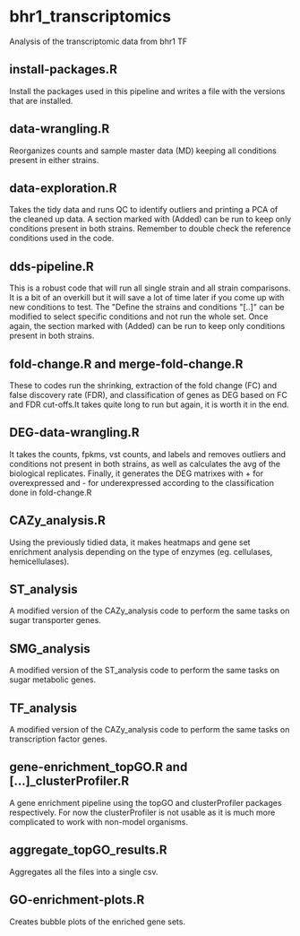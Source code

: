 # bhr1_transcriptomics
Analysis of the transcriptomic data from bhr1 TF

## install-packages.R
Install the packages used in this pipeline and writes a file with the versions that are installed.

## data-wrangling.R
Reorganizes counts and sample master data (MD) keeping all conditions present in either strains.

## data-exploration.R
Takes the tidy data and runs QC to identify outliers and printing a PCA of the cleaned up data. A section marked with (Added) can be run to keep only conditions present in both strains. Remember to double check the reference conditions used in the code.

## dds-pipeline.R
This is a robust code that will run all single strain and all strain comparisons. It is a bit of an overkill but it will save a lot of time later if you come up with new conditions to test. The "Define the strains and conditions "[..]" can be modified to select specific conditions and not run the whole set. Once again, the section marked with (Added) can be run to keep only conditions present in both strains.

## fold-change.R and merge-fold-change.R
These to codes run the shrinking, extraction of the fold change (FC) and false discovery rate (FDR), and classification of genes as DEG based on FC and FDR cut-offs.It takes quite long to run but again, it is worth it in the end.

## DEG-data-wrangling.R
It takes the counts, fpkms, vst counts, and labels and removes outliers and conditions not present in both strains, as well as calculates the avg of the biological replicates. Finally, it generates the DEG matrixes with + for overexpressed and - for underexpressed according to the classification done in fold-change.R

## CAZy_analysis.R
Using the previously tidied data, it makes heatmaps and gene set enrichment analysis depending on the type of enzymes (eg. cellulases, hemicellulases).

## ST_analysis
A modified version of the CAZy_analysis code to perform the same tasks on sugar transporter genes.

## SMG_analysis
A modified version of the ST_analysis code to perform the same tasks on sugar metabolic genes.

## TF_analysis
A modified version of the CAZy_analysis code to perform the same tasks on transcription factor genes.

## gene-enrichment_topGO.R and [...]_clusterProfiler.R
A gene enrichment pipeline using the topGO and clusterProfiler packages respectively. For now the clusterProfiler is not usable as it is much more complicated to work with non-model organisms.

## aggregate_topGO_results.R
Aggregates all the files into a single csv.

## GO-enrichment-plots.R
Creates bubble plots of the enriched gene sets.
